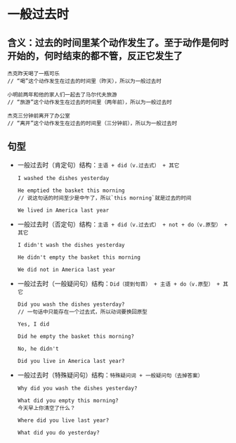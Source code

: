 # 一般过去时

## 含义：过去的时间里某个动作发生了。至于动作是何时开始的，何时结束的都不管，反正它发生了

```
杰克昨天喝了一瓶可乐
// “喝”这个动作发生在过去的时间里（昨天），所以为一般过去时

小明前两年和他的家人们一起去了马尔代夫旅游
// “旅游”这个动作发生在过去的时间里（两年前），所以为一般过去时

杰克三分钟前离开了办公室
// “离开”这个动作发生在过去的时间里（三分钟前），所以为一般过去时
```

## 句型

- 一般过去时（肯定句）结构：`主语 + did（v.过去式） + 其它`

  ```
  I washed the dishes yesterday

  He emptied the basket this morning
  // 说这句话的时间至少是中午了，所以`this morning`就是过去的时间

  We lived in America last year
  ```

- 一般过去时（否定句）结构：`主语 + did（v.过去式） + not + do（v.原型） + 其它`

  ```
  I didn't wash the dishes yesterday

  He didn't empty the basket this morning

  We did not in America last year
  ```

- 一般过去时（一般疑问句）结构：`Did（提到句首） + 主语 + do（v.原型） + 其它`

  ```
  Did you wash the dishes yesterday?
  // 一句话中只能存在一个过去式，所以动词要换回原型

  Yes, I did

  Did he empty the basket this morning?

  No, he didn't

  Did you live in America last year?
  ```

- 一般过去时（特殊疑问句）结构：`特殊疑问词 + 一般疑问句（去掉答案）`

  ```
  Why did you wash the dishes yesterday?

  What did you empty this morning?
  今天早上你清空了什么？

  Where did you live last year?

  What did you do yesterday?
  ```
